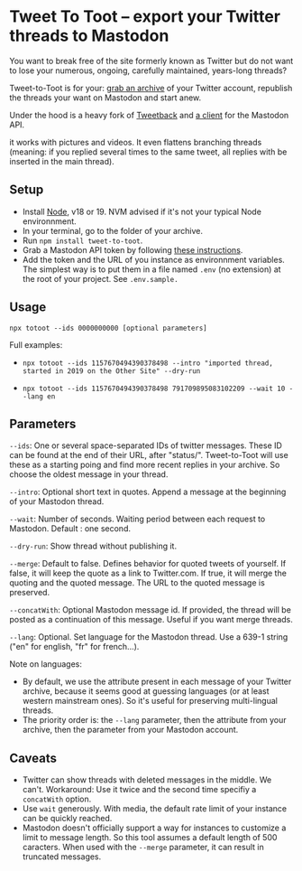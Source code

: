 # Tweet To Toot – export your Twitter threads to Mastodon


You want to break free of the site formerly known as Twitter but do not want to lose your numerous, ongoing, carefully maintained, years-long threads?

Tweet-to-Toot is for your: [grab an archive](https://twitter.com/settings/download_your_data) of your Twitter account, republish the threads your want on Mastodon and start anew.

Under the hood is a heavy fork of [Tweetback](https://github.com/tweetback/tweetback) and [a client](https://github.com/neet/masto.js/) for the Mastodon API.

it works with pictures and videos. It even flattens branching threads (meaning: if you replied several times to the same tweet, all replies with be inserted in the main thread).

## Setup


- Install [Node](https://nodejs.org/en), v18 or 19. NVM advised if it's not your typical Node environnment.
- In your terminal, go to the folder of your archive.
- Run `npm install tweet-to-toot`.
- Grab a Mastodon API token by following [these instructions](https://neet.github.io/masto.js/#md:quick-start).
- Add the token and the URL of you instance as environnment variables. The simplest way is to put them in a file named `.env` (no extension) at the root of your project. See `.env.sample.`

## Usage

`npx totoot --ids 0000000000 [optional parameters]`

Full examples:

- `npx totoot --ids 1157670494390378498 --intro "imported thread, started in 2019 on the Other Site" --dry-run`

- `npx totoot --ids 1157670494390378498 791709895083102209 --wait 10 --lang en`


## Parameters

`--ids`: One or several space-separated IDs of twitter messages. These ID can be found at the end of their URL, after "status/". Tweet-to-Toot will use these as a starting poing and find more recent replies in your archive. So choose the oldest message in your thread.

`--intro`: Optional short text in quotes. Append a message at the beginning of your Mastodon thread.

`--wait`: Number of seconds. Waiting period between each request to Mastodon. Default : one second.

`--dry-run`: Show thread without publishing it.

`--merge`:  Default to false. Defines behavior for quoted tweets of yourself. If false, it will keep the quote as a link to Twitter.com. If true, it will merge the quoting and the quoted message. The URL to the quoted message is preserved.

`--concatWith`: Optional Mastodon message id. If provided, the thread will be posted as a continuation of this message. Useful if you want merge threads.

`--lang`: Optional. Set language for the Mastodon thread. Use a 639-1 string ("en" for english, "fr" for french...).

Note on languages:

- By default, we use the attribute present in each message of your Twitter archive, because it seems good at guessing languages (or at least western mainstream ones). So it's useful for preserving multi-lingual threads.
- The priority order is: the `--lang` parameter, then the attribute from your archive, then the parameter from your Mastodon account.

## Caveats

- Twitter can show threads with deleted messages in the middle. We can't. Workaround: Use it twice and the second time specifiy a `concatWith` option.
- Use `wait` generously. With media, the default rate limit of your instance can be quickly reached.
- Mastodon doesn't officially support a way for instances to customize a limit to message length. So this tool assumes a default length of 500 caracters. When used with the `--merge` parameter, it can result in truncated messages.
